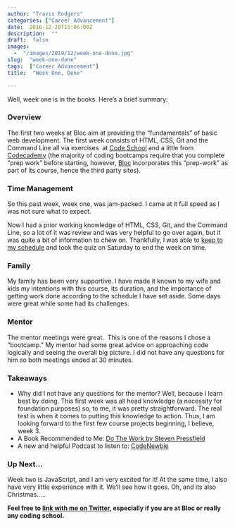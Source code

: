 ```yaml
---
author: "Travis Rodgers"
categories: ["Career Advancement"]
date:  2016-12-20T15:06:00Z
description:  ""
draft:  false
images: 
  -  "/images/2019/12/week-one-done.jpg"
slug:  "week-one-done"
tags:  ["Career Advancement"]
title:  "Week One, Done"

---
```



<p>Well, week one is in the books. Here&#8217;s a brief summary:</p>
<h3>Overview</h3>
<p>The first two weeks at Bloc aim at providing the &#8220;fundamentals&#8221; of basic web development. The first week consists of HTML, CSS, Git and the Command Line all via exercises  at <a href="https://www.codeschool.com/" target="_blank" rel="noopener">Code School</a> and a little from <a href="https://www.codecademy.com/" target="_blank" rel="noopener">Codecademy</a> (the majority of coding bootcamps require that you complete &#8220;prep work&#8221; before starting, however, <a href="http://bloc.io/" target="_blank" rel="noopener">Bloc</a> incorporates this &#8220;prep-work&#8221; as part of its course, hence the third party sites).</p>
<h3>Time Management</h3>
<p>So this past week, week one, was jam-packed. I came at it full speed as I was not sure what to expect.</p>
<p>Now I had a prior working knowledge of HTML, CSS, Git, and the Command Line, so a lot of it was review and was very helpful to go over again, but it was quite a bit of information to chew on. Thankfully, I was able to <a href="http://pursuingthetech.com/index.php/2016/12/19/the-how-of-this-pursuit/" target="_blank" rel="noopener">keep to my schedule</a> and took the quiz on Saturday to end the week on time.</p>
<h3>Family</h3>
<p>My family has been very supportive. I have made it known to my wife and kids my intentions with this course, its duration, and the importance of getting work done according to the schedule I have set aside. Some days were great while some had its challenges.</p>
<h3>Mentor</h3>
<p>The mentor meetings were great.  This is one of the reasons I chose a &#8220;bootcamp.&#8221; My mentor had some great advice on approaching code logically and seeing the overall big picture. I did not have any questions for him so both meetings ended at 30 minutes.</p>
<h3>Takeaways</h3>
<ul>
<li>Why did I not have any questions for the mentor? Well, because I learn best by doing. This first week was all head knowledge (a necessity for foundation purposes) so, to me, it was pretty straightforward. The real test is when it comes to putting this knowledge to action. Thus, I am looking forward to the first few course projects beginning, I believe, week 3.</li>
<li>A Book Recommended to Me: <a href="https://www.amazon.com/Do-Work-Overcome-Resistance-Your/dp/1936891379" target="_blank" rel="noopener">Do The Work by Steven Pressfield</a></li>
<li>A new and helpful Podcast to listen to: <a href="http://www.codenewbie.org/" target="_blank" rel="noopener">CodeNewbie</a></li>
</ul>
<h3>Up Next&#8230;</h3>
<div>Week two is JavaScript, and I am very excited for it! At the same time, I also have very little experience with it. We&#8217;ll see how it goes. Oh, and its also Christmas&#8230;..</div>
<p><b>Feel free to <a href="http://twitter.com/travisdotmedia" target="_blank" rel="noopener">link with me on Twitter</a>, especially if you are at Bloc or really any coding school. </b></p>



